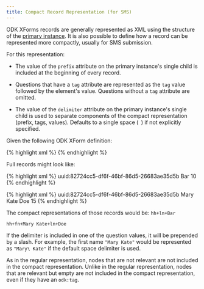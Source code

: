 ```yaml
---
title: Compact Record Representation (for SMS) 
---
```

ODK XForms records are generally represented as XML using the structure of the [primary instance](primary-instance). It is also possible to define how a record can be represented more compactly, usually for SMS submission. 

For this representation:
- The value of the `prefix` attribute on the primary instance's single child is included at the beginning of every record.

- Questions that have a `tag` attribute are represented as the `tag` value followed by the element's value. Questions without a `tag` attribute are omitted.

- The value of the `delimiter` attribute on the primary instance's single child is used to separate components of the compact representation (prefix, tags, values). Defaults to a single space (` `) if not explicitly specified.

Given the following ODK XForm definition:

{% highlight xml %}
<instance>
    <household id="household_survey" orx:version="2018061801" odk:prefix="hh" odk:delimiter="+">
    	<meta>
          <instanceID odk:tag="id" />
        </meta>
        <person>
            <firstname odk:tag="fn" />
            <lastname odk:tag="ln" />
            <age />
        </person>
    </household>
</instance>
{% endhighlight %}

Full records might look like:

{% highlight xml %}
<household id="household_survey" orx:version="2018061801" odk:prefix="hh" odk:delimiter="+">
	<meta>
		<instanceID>uuid:82724cc5-df6f-46bf-86d5-26683ae35d5b</instanceID>
	</meta>
	<person>
		<firstname odk:tag="fn" />
		<lastname odk:tag="ln">Bar</lastname>
		<age>10</age>
	</person>
</household>
{% endhighlight %}

{% highlight xml %}
<household id="household_survey" orx:version="2018061801" odk:prefix="hh" odk:delimiter="+">
	<meta>
		<instanceID>uuid:82724cc5-df6f-46bf-86d5-26683ae35d5b</instanceID>
	</meta>
	<person>
		<firstname odk:tag="fn">Mary Kate</firstname>
		<lastname odk:tag="ln">Doe</lastname>
		<age>15</age>
	</person>
</household>
{% endhighlight %}

The compact representations of those records would be:
`hh+ln+Bar`

`hh+fn+Mary Kate+ln+Doe`

If the delimiter is included in one of the question values, it will be prepended by a slash. For example, the first name `"Mary Kate"` would be represented as `"Mary\ Kate"` if the default space delimiter is used.

As in the regular representation, nodes that are not relevant are not included in the compact representation. Unlike in the regular representation, nodes that are relevant but empty are not included in the compact representation, even if they have an `odk:tag`.